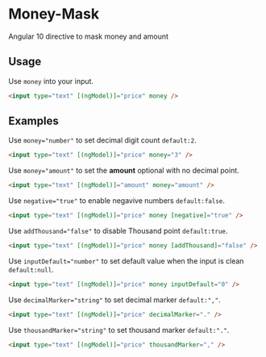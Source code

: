 # Money-Mask
Angular 10 directive to mask money and amount

## Usage

Use `money` into your input.
```html
<input type="text" [(ngModel)]="price" money />
```
## Examples

Use `money="number"` to set decimal digit count `default:2`.
```html
<input type="text" [(ngModel)]="price" money="3" />
```

Use `money="amount"` to set the **amount** optional with no decimal point.
```html
<input type="text" [(ngModel)]="amount" money="amount" />
```

Use `negative="true"` to enable negavive numbers `default:false`.
```html
<input type="text" [(ngModel)]="price" money [negative]="true" />
```

Use `addThousand="false"` to disable Thousand point `default:true`.
```html
<input type="text" [(ngModel)]="price" money [addThousand]="false" />
```

Use `inputDefault="number"` to set default value when the input is clean `default:null`.
```html
<input type="text" [(ngModel)]="price" money inputDefault="0" />
```

Use `decimalMarker="string"` to set decimal marker `default:","`.
```html
<input type="text" [(ngModel)]="price" decimalMarker="." />
```

Use `thousandMarker="string"` to set thousand marker `default:"."`.
```html
<input type="text" [(ngModel)]="price" thousandMarker="," />
```